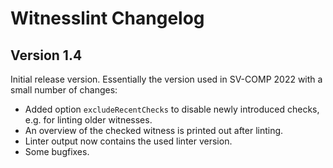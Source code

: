 <!--
This file is part of sv-witnesses repository: https://github.com/sosy-lab/sv-witnesses

SPDX-FileCopyrightText: 2022 Dirk Beyer <https://www.sosy-lab.org>

SPDX-License-Identifier: Apache-2.0
-->

# Witnesslint Changelog

## Version 1.4

Initial release version. Essentially the version used in SV-COMP 2022 with a small number of changes:
 - Added option `excludeRecentChecks` to disable newly introduced checks, e.g. for linting older witnesses.
 - An overview of the checked witness is printed out after linting.
 - Linter output now contains the used linter version.
 - Some bugfixes.